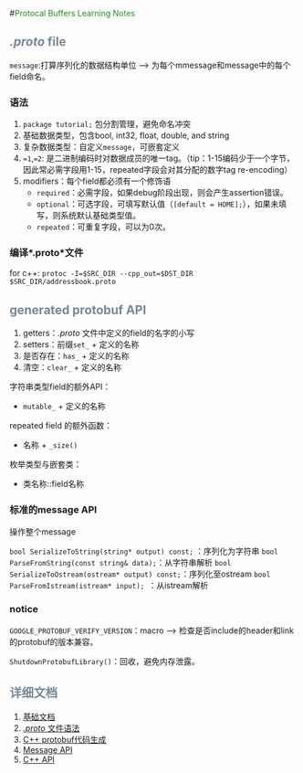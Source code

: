 #<font color=#228B22 >Protocal Buffers Learning Notes </font>

## <font color=#778899 >*.proto* file </font>

`message`:打算序列化的数据结构单位 --> 为每个mmessage和message中的每个field命名。

### 语法
1. `package tutorial;` 包分割管理，避免命名冲突
2. 基础数据类型，包含bool, int32, float, double, and string
3. 复杂数据类型：自定义`message`，可嵌套定义
4. `=1`,`=2`: 是二进制编码时对数据成员的唯一tag。（tip：1-15编码少于一个字节，因此常必需字段用1-15，repeated字段会对其分配的数字tag re-encoding）
5. modifiers：每个field都必须有一个修饰语
   - `required`：必需字段，如果debug阶段出现，则会产生assertion错误。
   - `optional`：可选字段，可填写默认值（`[default = HOME];`），如果未填写，则系统默认基础类型值。
   - `repeated`：可重复字段，可以为0次。

### 编译*.proto*文件
for c++:
`protoc -I=$SRC_DIR --cpp_out=$DST_DIR $SRC_DIR/addressbook.proto`

## <font color=#778899 > generated protobuf API </font>
1. getters：*.proto* 文件中定义的field的名字的小写
2. setters：前缀`set_` + 定义的名称
3. 是否存在：`has_` + 定义的名称
4. 清空：`clear_` + 定义的名称

字符串类型field的额外API：

   - `mutable_` + 定义的名称

repeated field 的额外函数：

   - 名称 + `_size()`

枚举类型与嵌套类：

   - 类名称::field名称

### 标准的message API   
 操作整个message
 
`bool SerializeToString(string* output) const;` ：序列化为字符串
`bool ParseFromString(const string& data);`：从字符串解析
`bool SerializeToOstream(ostream* output) const;`：序列化至ostream
`bool ParseFromIstream(istream* input); `：从istream解析

### notice
`GOOGLE_PROTOBUF_VERIFY_VERSION`：macro --> 检查是否include的header和link的protobuf的版本兼容。

`ShutdownProtobufLibrary()`：回收，避免内存泄露。

## <font color=#778899 > 详细文档 </font>
1. [基础文档](https://developers.google.com/protocol-buffers/docs/cpptutorial)
2. [*.proto* 文件语法](https://developers.google.com/protocol-buffers/docs/proto)
3. [C++ protobuf代码生成](https://developers.google.com/protocol-buffers/docs/reference/cpp-generated)
4. [Message API](https://developers.google.com/protocol-buffers/docs/reference/cpp/google.protobuf.message#Message)
5. [C++ API](https://developers.google.com/protocol-buffers/docs/reference/cpp/)
   
   